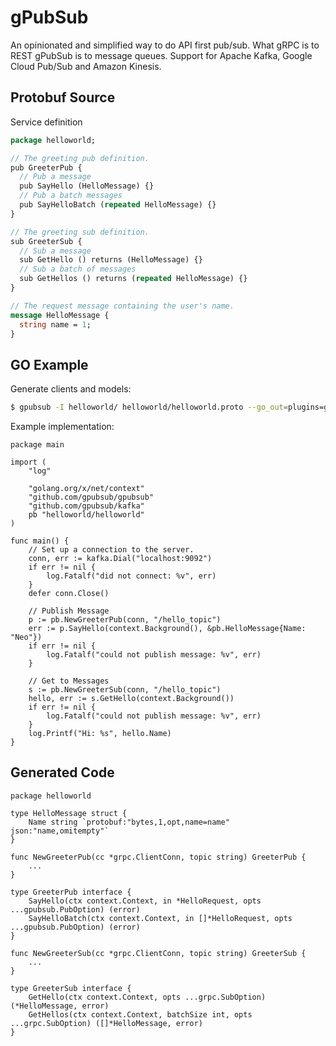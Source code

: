 # gPubSub

An opinionated and simplified way to do API first pub/sub. What gRPC is to REST gPubSub is to message queues.
Support for Apache Kafka, Google Cloud Pub/Sub and Amazon Kinesis.

## Protobuf Source

Service definition

```protobuf
package helloworld;

// The greeting pub definition.
pub GreeterPub {
  // Pub a message
  pub SayHello (HelloMessage) {}
  // Pub a batch messages
  pub SayHelloBatch (repeated HelloMessage) {}
}

// The greeting sub definition.
sub GreeterSub {
  // Sub a message
  sub GetHello () returns (HelloMessage) {}
  // Sub a batch of messages
  sub GetHellos () returns (repeated HelloMessage) {}
}

// The request message containing the user's name.
message HelloMessage {
  string name = 1;
}
```

## GO Example

Generate clients and models:

```bash
$ gpubsub -I helloworld/ helloworld/helloworld.proto --go_out=plugins=gpubsub:helloworld
```

Example implementation:

```golang
package main

import (
	"log"

	"golang.org/x/net/context"
	"github.com/gpubsub/gpubsub"
	"github.com/gpubsub/kafka"
	pb "helloworld/helloworld"
)

func main() {
    // Set up a connection to the server.
    conn, err := kafka.Dial("localhost:9092")
    if err != nil {
        log.Fatalf("did not connect: %v", err)
    }
    defer conn.Close()

    // Publish Message
    p := pb.NewGreeterPub(conn, "/hello_topic")
    err := p.SayHello(context.Background(), &pb.HelloMessage{Name: "Neo"})
    if err != nil {
        log.Fatalf("could not publish message: %v", err)
    }

    // Get to Messages
    s := pb.NewGreeterSub(conn, "/hello_topic")
    hello, err := s.GetHello(context.Background())
    if err != nil {
        log.Fatalf("could not publish message: %v", err)
    }
    log.Printf("Hi: %s", hello.Name)
}
```

## Generated Code

```golang
package helloworld

type HelloMessage struct {
    Name string `protobuf:"bytes,1,opt,name=name" json:"name,omitempty"`
}

func NewGreeterPub(cc *grpc.ClientConn, topic string) GreeterPub {
    ...
}

type GreeterPub interface {
    SayHello(ctx context.Context, in *HelloRequest, opts ...gpubsub.PubOption) (error)
    SayHelloBatch(ctx context.Context, in []*HelloRequest, opts ...gpubsub.PubOption) (error)
}

func NewGreeterSub(cc *grpc.ClientConn, topic string) GreeterSub {
    ...
}

type GreeterSub interface {
    GetHello(ctx context.Context, opts ...grpc.SubOption) (*HelloMessage, error)
    GetHellos(ctx context.Context, batchSize int, opts ...grpc.SubOption) ([]*HelloMessage, error)
}
```
